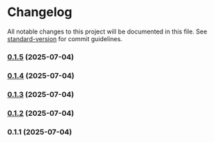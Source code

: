 # Changelog

All notable changes to this project will be documented in this file. See [standard-version](https://github.com/conventional-changelog/standard-version) for commit guidelines.

### [0.1.5](https://github.com/mehdiasadli/clyent/compare/v0.1.4...v0.1.5) (2025-07-04)

### [0.1.4](https://github.com/mehdiasadli/clyent/compare/v0.1.3...v0.1.4) (2025-07-04)

### [0.1.3](https://github.com/mehdiasadli/clyent/compare/v0.1.2...v0.1.3) (2025-07-04)

### [0.1.2](https://github.com/mehdiasadli/clyent/compare/v0.1.1...v0.1.2) (2025-07-04)

### 0.1.1 (2025-07-04)
